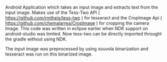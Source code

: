 Android Application which takes an input image and extracts text from the input image. Makes use of the Tess-Two API ( https://github.com/rmtheis/tess-two ) for tesseract and the CropImage Api ( https://github.com/chemalarrea/CropImage ) for cropping the camera Image. This code was written in eclipse earlier when NDK support on android-studio was limited. Now tess-two can be directly imported throught the gradle without using NDK.

The input image was preprocessed by using souvola binarization and tesseract was run on this binarized image.
